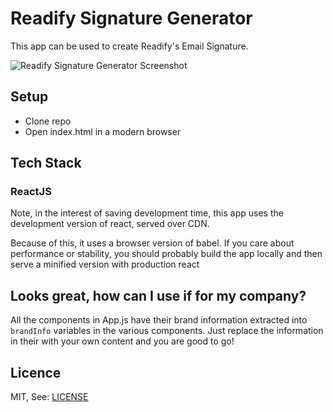 # Readify Signature Generator

This app can be used to create Readify's Email Signature.

![Readify Signature Generator Screenshot](https://readifysignatures.blob.core.windows.net/images/signature-app-screenshot.png??)


## Setup
- Clone repo
- Open index.html in a modern browser

## Tech Stack
### ReactJS
Note, in the interest of saving development time, this app uses the development version of react, served over CDN. 

Because of this, it uses a browser version of babel. If you care about performance or stability, 
you should probably build the app locally and then serve a minified version with production react

## Looks great, how can I use if for my company?
All the components in App.js have their brand information extracted into `brandInfo` variables in the various components.
Just replace the information in their with your own content and you are good to go! 

## Licence 
MIT, See: [LICENSE](https://github.com/Readify/readify-signatures/blob/master/LICENSE)